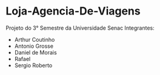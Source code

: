 # Loja-Agencia-De-Viagens
Projeto do 3° Semestre da Universidade Senac
Integrantes:
- Arthur Coutinho
- Antonio Grosse
- Daniel de Morais
- Rafael
- Sergio Roberto

